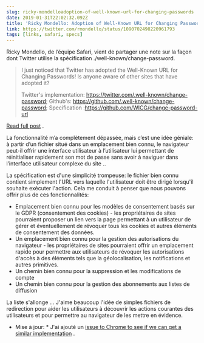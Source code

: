 ```yaml
---
slug: ricky-mondelloadoption-of-well-known-url-for-changing-passwords
date: 2019-01-31T22:02:32.092Z
title: 'Ricky Mondello: Adoption of Well-Known URL for Changing Passwords'
link: https://twitter.com/rmondello/status/1090702498220961793
tags: [links, safari, specs]
---
```

Ricky Mondello, de l’équipe Safari, vient de partager une note sur la façon dont Twitter utilise la spécification ./well-known/change-password.

> I just noticed that Twitter has adopted the Well-Known URL for Changing Passwords! Is anyone aware of other sites that have adopted it?
> 
> Twitter's implementation: https://twitter.com/.well-known/change-password;
> Github's: https://github.com/.well-known/change-password;
> Specification :https://github.com/WICG/change-password-url

[Read full post](https://twitter.com/rmondello/status/1090702498220961793) .

La fonctionnalité m’a complètement dépassée, mais c’est une idée géniale: à partir d’un fichier situé dans un emplacement bien connu, le navigateur peut-il offrir une interface utilisateur à l’utilisateur lui permettant de réinitialiser rapidement son mot de passe sans avoir à naviguer dans l’interface utilisateur complexe du site ..

La spécification est d&#39;une simplicité trompeuse: le fichier bien connu contient simplement l&#39;URL vers laquelle l&#39;utilisateur doit être dirigé lorsqu&#39;il souhaite exécuter l&#39;action. Cela me conduit à penser que nous pouvons offrir plus de ces fonctionnalités:

* Emplacement bien connu pour les modèles de consentement basés sur le GDPR (consentement des cookies) - les propriétaires de sites pourraient proposer un lien vers la page permettant à un utilisateur de gérer et éventuellement de révoquer tous les cookies et autres éléments de consentement des données.
* Un emplacement bien connu pour la gestion des autorisations du navigateur - les propriétaires de sites pourraient offrir un emplacement rapide pour permettre aux utilisateurs de révoquer les autorisations d&#39;accès à des éléments tels que la géolocalisation, les notifications et autres primitives.
* Un chemin bien connu pour la suppression et les modifications de compte
* Un chemin bien connu pour la gestion des abonnements aux listes de diffusion

La liste s&#39;allonge ... J&#39;aime beaucoup l&#39;idée de simples fichiers de redirection pour aider les utilisateurs à découvrir les actions courantes des utilisateurs et pour permettre au navigateur de les mettre en évidence.

* Mise à jour: * J&#39;ai ajouté un [issue to Chrome to see if we can get a similar implementation](https://bugs.chromium.org/p/chromium/issues/detail?id=927473) .